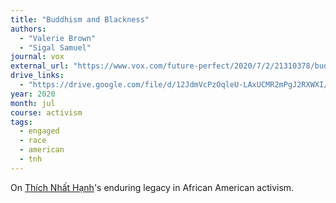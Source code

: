 ```yaml
---
title: "Buddhism and Blackness"
authors:
  - "Valerie Brown"
  - "Sigal Samuel"
journal: vox
external_url: "https://www.vox.com/future-perfect/2020/7/2/21310378/buddhist-mindfulness-meditation-black-activism-future-perfect"
drive_links:
  - "https://drive.google.com/file/d/12JdmVcPzOqleU-LAxUCMR2mPgJ2RXWXI/view?usp=drivesdk"
year: 2020
month: jul
course: activism
tags:
  - engaged
  - race
  - american
  - tnh
---
```


On [Thích Nhất Hạnh](/authors/tnh)'s enduring legacy in African American activism.

